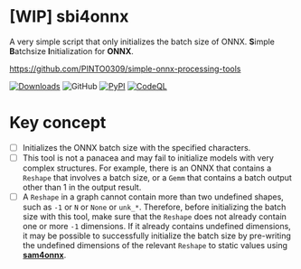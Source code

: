 # [WIP] sbi4onnx
A very simple script that only initializes the batch size of ONNX. **S**imple **B**atchsize **I**nitialization for **ONNX**.

https://github.com/PINTO0309/simple-onnx-processing-tools

[![Downloads](https://static.pepy.tech/personalized-badge/sbi4onnx?period=total&units=none&left_color=grey&right_color=brightgreen&left_text=Downloads)](https://pepy.tech/project/sbi4onnx) ![GitHub](https://img.shields.io/github/license/PINTO0309/sbi4onnx?color=2BAF2B) [![PyPI](https://img.shields.io/pypi/v/sbi4onnx?color=2BAF2B)](https://pypi.org/project/sbi4onnx/) [![CodeQL](https://github.com/PINTO0309/sbi4onnx/workflows/CodeQL/badge.svg)](https://github.com/PINTO0309/sbi4onnx/actions?query=workflow%3ACodeQL)

# Key concept
- [ ] Initializes the ONNX batch size with the specified characters.
- [ ] This tool is not a panacea and may fail to initialize models with very complex structures. For example, there is an ONNX that contains a `Reshape` that involves a batch size, or a `Gemm` that contains a batch output other than 1 in the output result.
- [ ] A `Reshape` in a graph cannot contain more than two undefined shapes, such as `-1` or `N` or `None` or `unk_*`. Therefore, before initializing the batch size with this tool, make sure that the `Reshape` does not already contain one or more `-1` dimensions. If it already contains undefined dimensions, it may be possible to successfully initialize the batch size by pre-writing the undefined dimensions of the relevant `Reshape` to static values using **[sam4onnx](https://github.com/PINTO0309/sam4onnx)**.
